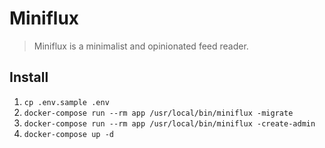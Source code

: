 # Miniflux
> Miniflux is a minimalist and opinionated feed reader.

## Install
1. `cp .env.sample .env`
1. `docker-compose run --rm app /usr/local/bin/miniflux -migrate`
1. `docker-compose run --rm app /usr/local/bin/miniflux -create-admin`
1. `docker-compose up -d`